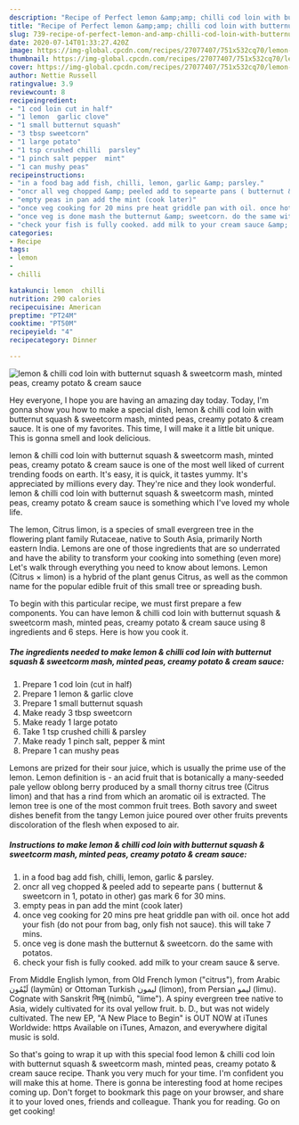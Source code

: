 ```yaml
---
description: "Recipe of Perfect lemon &amp;amp; chilli cod loin with butternut squash &amp;amp; sweetcorm mash, minted peas, creamy potato &amp;amp; cream sauce"
title: "Recipe of Perfect lemon &amp;amp; chilli cod loin with butternut squash &amp;amp; sweetcorm mash, minted peas, creamy potato &amp;amp; cream sauce"
slug: 739-recipe-of-perfect-lemon-and-amp-chilli-cod-loin-with-butternut-squash-and-amp-sweetcorm-mash-minted-peas-creamy-potato-and-amp-cream-sauce
date: 2020-07-14T01:33:27.420Z
image: https://img-global.cpcdn.com/recipes/27077407/751x532cq70/lemon-chilli-cod-loin-with-butternut-squash-sweetcorm-mash-minted-peas-creamy-potato-cream-s-recipe-main-photo.jpg
thumbnail: https://img-global.cpcdn.com/recipes/27077407/751x532cq70/lemon-chilli-cod-loin-with-butternut-squash-sweetcorm-mash-minted-peas-creamy-potato-cream-s-recipe-main-photo.jpg
cover: https://img-global.cpcdn.com/recipes/27077407/751x532cq70/lemon-chilli-cod-loin-with-butternut-squash-sweetcorm-mash-minted-peas-creamy-potato-cream-s-recipe-main-photo.jpg
author: Nettie Russell
ratingvalue: 3.9
reviewcount: 8
recipeingredient:
- "1 cod loin cut in half"
- "1 lemon  garlic clove"
- "1 small butternut squash"
- "3 tbsp sweetcorn"
- "1 large potato"
- "1 tsp crushed chilli  parsley"
- "1 pinch salt pepper  mint"
- "1 can mushy peas"
recipeinstructions:
- "in a food bag add fish, chilli, lemon, garlic &amp; parsley."
- "oncr all veg chopped &amp; peeled add to sepearte pans ( butternut &amp; sweetcorn in 1, potato in other) gas mark 6 for 30 mins."
- "empty peas in pan add the mint (cook later)"
- "once veg cooking for 20 mins pre heat griddle pan with oil. once hot add your fish (do not pour from bag, only fish not sauce). this will take 7 mins."
- "once veg is done mash the butternut &amp; sweetcorn. do the same with potatos."
- "check your fish is fully cooked. add milk to your cream sauce &amp; serve."
categories:
- Recipe
tags:
- lemon
- 
- chilli

katakunci: lemon  chilli 
nutrition: 290 calories
recipecuisine: American
preptime: "PT24M"
cooktime: "PT50M"
recipeyield: "4"
recipecategory: Dinner

---
```



![lemon &amp; chilli cod loin with butternut squash &amp; sweetcorm mash, minted peas, creamy potato &amp; cream sauce](https://img-global.cpcdn.com/recipes/27077407/751x532cq70/lemon-chilli-cod-loin-with-butternut-squash-sweetcorm-mash-minted-peas-creamy-potato-cream-s-recipe-main-photo.jpg)

Hey everyone, I hope you are having an amazing day today. Today, I'm gonna show you how to make a special dish, lemon &amp; chilli cod loin with butternut squash &amp; sweetcorm mash, minted peas, creamy potato &amp; cream sauce. It is one of my favorites. This time, I will make it a little bit unique. This is gonna smell and look delicious.

lemon &amp; chilli cod loin with butternut squash &amp; sweetcorm mash, minted peas, creamy potato &amp; cream sauce is one of the most well liked of current trending foods on earth. It's easy, it is quick, it tastes yummy. It's appreciated by millions every day. They're nice and they look wonderful. lemon &amp; chilli cod loin with butternut squash &amp; sweetcorm mash, minted peas, creamy potato &amp; cream sauce is something which I've loved my whole life.

The lemon, Citrus limon, is a species of small evergreen tree in the flowering plant family Rutaceae, native to South Asia, primarily North eastern India. Lemons are one of those ingredients that are so underrated and have the ability to transform your cooking into something (even more) Let&#39;s walk through everything you need to know about lemons. Lemon (Citrus × limon) is a hybrid of the plant genus Citrus, as well as the common name for the popular edible fruit of this small tree or spreading bush.


To begin with this particular recipe, we must first prepare a few components. You can have lemon &amp; chilli cod loin with butternut squash &amp; sweetcorm mash, minted peas, creamy potato &amp; cream sauce using 8 ingredients and 6 steps. Here is how you cook it.

<!--inarticleads1-->

##### The ingredients needed to make lemon &amp; chilli cod loin with butternut squash &amp; sweetcorm mash, minted peas, creamy potato &amp; cream sauce:

1. Prepare 1 cod loin (cut in half)
1. Prepare 1 lemon &amp; garlic clove
1. Prepare 1 small butternut squash
1. Make ready 3 tbsp sweetcorn
1. Make ready 1 large potato
1. Take 1 tsp crushed chilli &amp; parsley
1. Make ready 1 pinch salt, pepper &amp; mint
1. Prepare 1 can mushy peas


Lemons are prized for their sour juice, which is usually the prime use of the lemon. Lemon definition is - an acid fruit that is botanically a many-seeded pale yellow oblong berry produced by a small thorny citrus tree (Citrus limon) and that has a rind from which an aromatic oil is extracted. The lemon tree is one of the most common fruit trees. Both savory and sweet dishes benefit from the tangy Lemon juice poured over other fruits prevents discoloration of the flesh when exposed to air. 

<!--inarticleads2-->

##### Instructions to make lemon &amp; chilli cod loin with butternut squash &amp; sweetcorm mash, minted peas, creamy potato &amp; cream sauce:

1. in a food bag add fish, chilli, lemon, garlic &amp; parsley.
1. oncr all veg chopped &amp; peeled add to sepearte pans ( butternut &amp; sweetcorn in 1, potato in other) gas mark 6 for 30 mins.
1. empty peas in pan add the mint (cook later)
1. once veg cooking for 20 mins pre heat griddle pan with oil. once hot add your fish (do not pour from bag, only fish not sauce). this will take 7 mins.
1. once veg is done mash the butternut &amp; sweetcorn. do the same with potatos.
1. check your fish is fully cooked. add milk to your cream sauce &amp; serve.


From Middle English lymon, from Old French lymon (&#34;citrus&#34;), from Arabic لَيْمُون‎ (laymūn) or Ottoman Turkish لیمون‎ (limon), from Persian لیمو‎ (limu). Cognate with Sanskrit निम्बू (nimbū, &#34;lime&#34;). A spiny evergreen tree native to Asia, widely cultivated for its oval yellow fruit. b. D., but was not widely cultivated. The new EP, &#34;A New Place to Begin&#34; is OUT NOW at iTunes Worldwide: https Available on iTunes, Amazon, and everywhere digital music is sold. 

So that's going to wrap it up with this special food lemon &amp; chilli cod loin with butternut squash &amp; sweetcorm mash, minted peas, creamy potato &amp; cream sauce recipe. Thank you very much for your time. I'm confident you will make this at home. There is gonna be interesting food at home recipes coming up. Don't forget to bookmark this page on your browser, and share it to your loved ones, friends and colleague. Thank you for reading. Go on get cooking!
